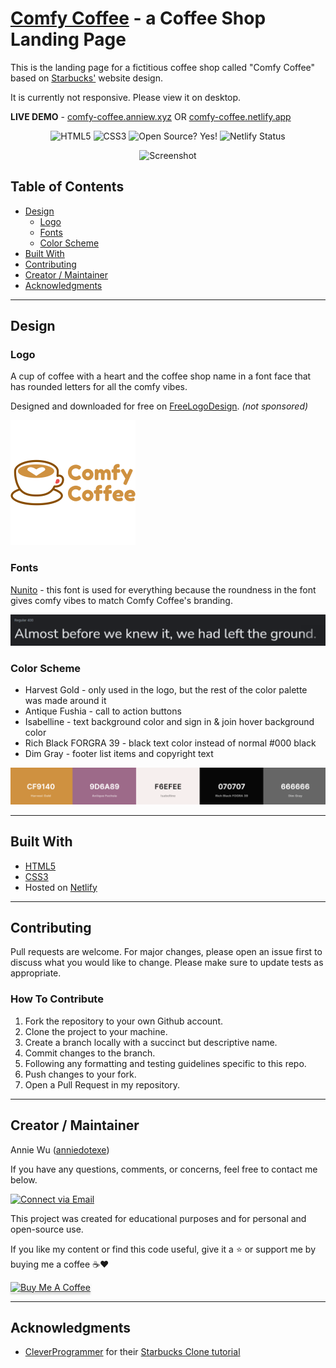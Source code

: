 # [Comfy Coffee](https://comfy-coffee.anniew.xyz/) - a Coffee Shop Landing Page

This is the landing page for a fictitious coffee shop called "Comfy Coffee" based on [Starbucks'](https://www.starbucks.com/) website design.

It is currently not responsive. Please view it on desktop.

**LIVE DEMO** - [comfy-coffee.anniew.xyz](https://comfy-coffee.anniew.xyz/) OR [comfy-coffee.netlify.app](https://comfy-coffee.netlify.app/)

<p align="center">
    <img alt="HTML5" src="https://img.shields.io/badge/-HTML5-E44D26?style=flat&logo=html5&logoColor=white"/>
    <img alt="CSS3" src="https://img.shields.io/badge/-CSS3-2965f1?style=flat&logo=css3&logoColor=white"/>
    <img alt="Open Source? Yes!" src="https://badgen.net/badge/Open%20Source%20%3F/Yes%21/blue?icon=github"/>
    <img alt="Netlify Status" src="https://api.netlify.com/api/v1/badges/e5a60525-2646-408e-95de-b591af8a1cec/deploy-status"/>
</p>

<p align="center">
    <img alt="Screenshot" src="./img/screenshot.png" width="700px">
</p>

## Table of Contents

- [Design](#design)
  - [Logo](#logo)
  - [Fonts](#fonts)
  - [Color Scheme](#color-scheme)
- [Built With](#built-with)
- [Contributing](#contributing)
- [Creator / Maintainer](#creator--maintainer)
- [Acknowledgments](#acknowledgments)

---

## Design

### Logo

A cup of coffee with a heart and the coffee shop name in a font face that has rounded letters for all the comfy vibes.

Designed and downloaded for free on [FreeLogoDesign](https://www.freelogodesign.org/). _(not sponsored)_

<img alt="Logo" src="./img/logo.png">

### Fonts

[Nunito](https://fonts.google.com/specimen/Nunito) - this font is used for everything because the roundness in the font gives comfy vibes to match Comfy Coffee's branding.

<img alt="Font Example Screenshot" src="./img/nunito.png">

### Color Scheme

- Harvest Gold - only used in the logo, but the rest of the color palette was made around it
- Antique Fushia - call to action buttons
- Isabelline - text background color and sign in & join hover background color
- Rich Black FORGRA 39 - black text color instead of normal #000 black
- Dim Gray - footer list items and copyright text

<a href="https://coolors.co/cf9140-9d6a89-f6efee-070707-666666"><img alt="Color Palette Screenshot" src="./img/palette.png"></a>

---

## Built With

- [HTML5](https://www.w3schools.com/html/)
- [CSS3](https://www.w3schools.com/css/)
- Hosted on [Netlify](https://www.netlify.com/)

---

## Contributing

Pull requests are welcome. For major changes, please open an issue first to discuss what you would like to change. Please make sure to update tests as appropriate.

### How To Contribute

1. Fork the repository to your own Github account.
2. Clone the project to your machine.
3. Create a branch locally with a succinct but descriptive name.
4. Commit changes to the branch.
5. Following any formatting and testing guidelines specific to this repo.
6. Push changes to your fork.
7. Open a Pull Request in my repository.

---

## Creator / Maintainer

Annie Wu ([anniedotexe](https://github.com/anniedotexe))

If you have any questions, comments, or concerns, feel free to contact me below.

<p align="left">
  <a href="mailto:anniewu2303@gmail.com"> 
    <img alt="Connect via Email" src="https://img.shields.io/badge/Gmail-c14438?style=flat&logo=Gmail&logoColor=white" />
  </a>
</p>

This project was created for educational purposes and for personal and open-source use.

If you like my content or find this code useful, give it a :star: or support me by buying me a coffee :coffee::heart:

<a href="https://www.buymeacoffee.com/awu2303" target="_blank"><img src="https://www.buymeacoffee.com/assets/img/custom_images/orange_img.png" alt="Buy Me A Coffee" style="height: 41px !important;width: 174px !important;box-shadow: 0px 3px 2px 0px rgba(190, 190, 190, 0.5) !important;-webkit-box-shadow: 0px 3px 2px 0px rgba(190, 190, 190, 0.5) !important;" ></a>

---

## Acknowledgments

- [CleverProgrammer](https://www.cleverprogrammer.com/) for their [Starbucks Clone tutorial](https://www.youtube.com/watch?v=DX2f5wAGrkk)
